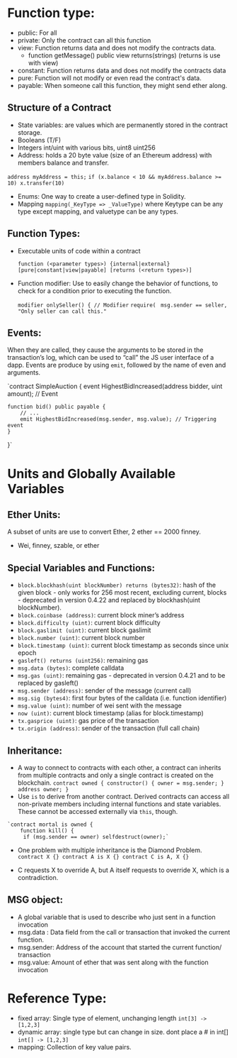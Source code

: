 # Function type:
 - public: For all
 - private: Only the contract can all this function
 - view: Function returns data and does not modify the contracts data.
   - function getMessage() public view returns(strings) (returns is use with view) 
 - constant: Function returns data and does not modify the contracts data
 - pure: Function will not modify or even read the contract's data.
 - payable: When someone call this function, they might send ether along.
 
## Structure of a Contract
-	State variables: are values which are permanently stored in the contract storage. 
-	Booleans (T/F)
-	Integers int/uint with various bits, uint8 uint256
-	Address: holds a 20 byte value (size of an Ethereum address) with members balance and transfer.
  
  `address myAddress = this;`
  	`if (x.balance < 10 && myAddress.balance >= 10) x.transfer(10)`
-	Enums: One way to create a user-defined type in Solidity. 
-	Mapping `mapping(_KeyType => _ValueType)` where Keytype can be any type except mapping, and valuetype can be any types. 

## Function Types: 
-	Executable units of code within a contract
    
    `function (<parameter types>) {internal|external} [pure|constant|view|payable] [returns (<return types>)]`
-	Function modifier: Use to easily change the behavior of functions, to check for a condition prior to executing the function.
    
    `modifier onlySeller() { // Modifier`
        `require(`
           ` msg.sender == seller,`
            `"Only seller can call this."`

## Events:
 When they are called, they cause the arguments to be stored in the transaction’s log, which can be used to “call” the JS user interface of a dapp. Events are produce by using `emit`, followed by the name of even and arguments. 

`contract SimpleAuction {
    event HighestBidIncreased(address bidder, uint amount); // Event

    function bid() public payable {
        // ...
        emit HighestBidIncreased(msg.sender, msg.value); // Triggering event
    }
}`


# Units and Globally Available Variables

## Ether Units: 
A subset of units are use to convert Ether, 2 ether == 2000 finney. 
-	Wei, finney, szable, or ether

## Special Variables and Functions:
 
- `block.blockhash(uint blockNumber) returns (bytes32)`: hash of the given block - only works for 256 most recent, excluding current, blocks - deprecated in version 0.4.22 and replaced by blockhash(uint blockNumber).
-	`block.coinbase (address)`: current block miner’s address
-	`block.difficulty (uint)`: current block difficulty
-	`block.gaslimit (uint)`: current block gaslimit
-	`block.number (uint)`: current block number
-	`block.timestamp (uint)`: current block timestamp as seconds since unix epoch
-	`gasleft() returns (uint256)`: remaining gas
-	`msg.data (bytes)`: complete calldata
-	`msg.gas (uint)`: remaining gas - deprecated in version 0.4.21 and to be replaced by gasleft()
-	`msg.sender (address)`: sender of the message (current call)
-	`msg.sig (bytes4)`: first four bytes of the calldata (i.e. function identifier)
-	`msg.value (uint)`: number of wei sent with the message
-	`now (uint)`: current block timestamp (alias for block.timestamp)
-	`tx.gasprice (uint)`: gas price of the transaction
-	`tx.origin (address)`: sender of the transaction (full call chain)


## Inheritance: 
-	A way to connect to contracts with each other, a contract can inherits from multiple contracts and only a single contract is created on the blockchain. 
`contract owned {
    constructor() { owner = msg.sender; }
    address owner;
}`
-	 Use `is` to derive from another contract. Derived
	 contracts can access all non-private members including
	 internal functions and state variables. These cannot be
	 accessed externally via `this`, though.
	
	`contract mortal is owned {
    	function kill() {
   	     if (msg.sender == owner) selfdestruct(owner);`
    
-	One problem with multiple inheritance is the Diamond Problem.
` contract X {}
contract A is X {}
contract C is A, X {}`

-	C requests X to override A, but A itself requests to override X, which is a contradiction.

## MSG object:
-  A global variable that is used to describe who just sent in a function invocation
-  msg.data : Data field from the call or transaction that invoked the current function. 
-  msg.sender: Address of the account that started the current function/ transaction
-  msg.value: Amount of ether that was sent along with the function invocation



# Reference Type:
- fixed array: Single type of element, unchanging length  `int[3] -> [1,2,3]`
- dynamic array: single type but can change in size. dont place a # in int[]  `int[] -> [1,2,3]`
- mapping: Collection of key value pairs.
